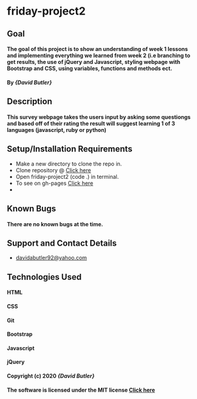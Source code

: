 # friday-project2

## Goal

#### The goal of this project is to show an understanding of week 1 lessons and implementing everything we learned from week 2 (i.e branching to get results, the use of jQuery and Javascript, styling webpage with Bootstrap and CSS, using variables, functions and methods ect.
#### By _**{David Butler}**_

## Description
#### This survey webpage takes the users input by asking some questiongs and based off of their rating the result will suggest learning 1 of 3 languages (javascript, ruby or python)

## Setup/Installation Requirements
* Make a new directory to clone the repo in.
* Clone repository @ [Click here](https://github.com/davidabutler92/friday-project2.git)
* Open friday-project2 (code .) in terminal.
* To see on gh-pages [Click here](https://davidabutler92.github.io/friday-project2/)  
* 

## Known Bugs 
#### There are no known bugs at the time.

## Support and Contact Details
* davidabutler92@yahoo.com

## Technologies Used 
#### HTML
#### CSS
#### Git 
#### Bootstrap
#### Javascript
#### jQuery 

#### Copyright (c) 2020 **_{David Butler}_**
#### The software is licensed under the MIT license [Click here](LICENSE.md)
